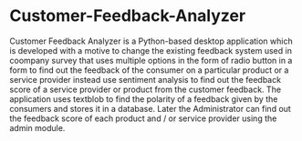 # Customer-Feedback-Analyzer
Customer Feedback Analyzer is a Python-based desktop application which is developed with a motive to change the existing feedback system used in coompany survey that uses multiple options in the form of radio button in a form to find out the feedback of the consumer on a particular product or a service provider instead use sentiment analysis to find out the feedback score of a service provider or product from the customer feedback. The application uses textblob to find the polarity of a feedback given by the consumers and stores it in a database. Later the Administrator can find out the feedback score of each product and / or service provider using the admin module. 

